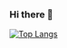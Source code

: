 ### Hi there 👋
[![Top Langs](https://github-readme-stats.vercel.app/api/top-langs/?username=lamnguyenkhoa&langs_count=5)](https://github.com/anuraghazra/github-readme-stats)
<!--
**lamnguyenkhoa/lamnguyenkhoa** is a ✨ _special_ ✨ repository because its `README.md` (this file) appears on your GitHub profile.

Here are some ideas to get you started:

- 🔭 I’m currently working on ...
- 🌱 I’m currently learning ...
- 👯 I’m looking to collaborate on ...
- 🤔 I’m looking for help with ...
- 💬 Ask me about ...
- 📫 How to reach me: ...
- 😄 Pronouns: ...
- ⚡ Fun fact: ...
-->
